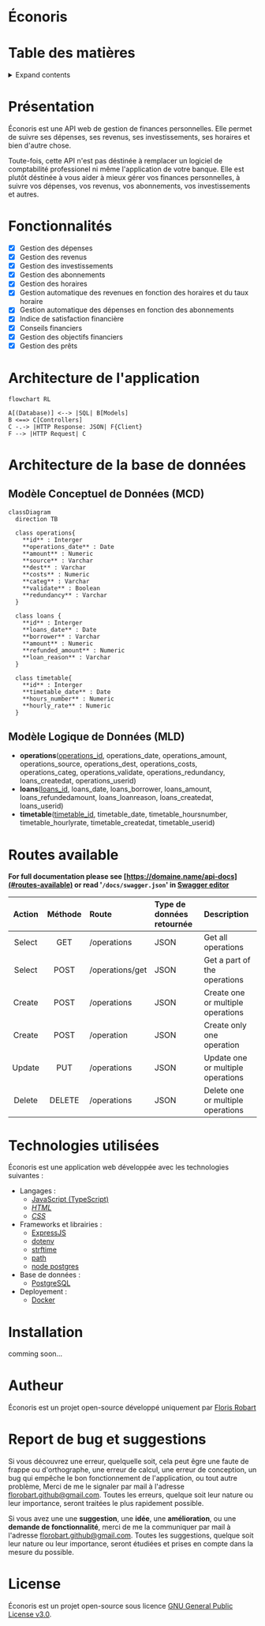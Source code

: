 # Éconoris

# Table des matières

<details>
<summary>Expand contents</summary>

- [Éconoris](#éconoris)
- [Table des matières](#table-des-matières)
- [Présentation](#présentation)
- [Fonctionnalités](#fonctionnalités)
- [Architecture de l'application](#architecture-de-lapplication)
- [Architecture de la base de données](#architecture-de-la-base-de-données)
  - [Modèle Conceptuel de Données (MCD)](#modèle-conceptuel-de-données-mcd)
  - [Modèle Logique de Données (MLD)](#modèle-logique-de-données-mld)
- [Routes available](#routes-available)
- [Technologies utilisées](#technologies-utilisées)
- [Installation](#installation)
- [Autheur](#autheur)
- [Report de bug et suggestions](#report-de-bug-et-suggestions)
- [License](#license)

</details>

# Présentation

Éconoris est une API web de gestion de finances personnelles. Elle permet de suivre ses dépenses, ses revenus, ses investissements, ses horaires et bien d'autre chose.

Toute-fois, cette API n'est pas déstinée à remplacer un logiciel de comptabilité professionel ni même l'application de votre banque. Elle est plutôt déstinée à vous aider à mieux gérer vos finances personnelles, à suivre vos dépenses, vos revenus, vos abonnements, vos investissements et autres.

# Fonctionnalités

- [x] Gestion des dépenses
- [x] Gestion des revenus
- [x] Gestion des investissements
- [x] Gestion des abonnements
- [x] Gestion des horaires
- [x] Gestion automatique des revenues en fonction des horaires et du taux horaire
- [x] Gestion automatique des dépenses en fonction des abonnements
- [x] Indice de satisfaction financière
- [x] Conseils financiers
- [x] Gestion des objectifs financiers
- [x] Gestion des prêts

# Architecture de l'application

```mermaid
flowchart RL

A[(Database)] <--> |SQL| B[Models]
B <==> C[Controllers]
C -.-> |HTTP Response: JSON| F{Client}
F --> |HTTP Request| C
```

# Architecture de la base de données

## Modèle Conceptuel de Données (MCD)

```mermaid
classDiagram
  direction TB

  class operations{
    **id** : Interger
    **operations_date** : Date
    **amount** : Numeric
    **source** : Varchar
    **dest** : Varchar
    **costs** : Numeric
    **categ** : Varchar
    **validate** : Boolean
    **redundancy** : Varchar
  }

  class loans {
    **id** : Interger
    **loans_date** : Date
    **borrower** : Varchar
    **amount** : Numeric
    **refunded_amount** : Numeric
    **loan_reason** : Varchar
  }

  class timetable{
    **id** : Interger
    **timetable_date** : Date
    **hours_number** : Numeric
    **hourly_rate** : Numeric
  }
```

## Modèle Logique de Données (MLD)

- **operations**(<u>operations_id</u>, operations_date, operations_amount, operations_source, operations_dest, operations_costs, operations_categ, operations_validate, operations_redundancy, loans_createdat, operations_userid)
- **loans**(<u>loans_id</u>, loans_date, loans_borrower, loans_amount, loans_refundedamount, loans_loanreason, loans_createdat, loans_userid)
- **timetable**(<u>timetable_id</u>, timetable_date, timetable_hoursnumber, timetable_hourlyrate, timetable_createdat, timetable_userid)

# Routes available

**For full documentation please see [https://domaine.name/api-docs](#routes-available) or read '`/docs/swagger.json`' in [Swagger editor](https://editor.swagger.io/)**

| Action | Méthode | Route | Type de données retournée | Description |
|:------:|:-------:|:------|:--------------------------|:------------|
| Select | GET | /operations | JSON | Get all operations |
| Select | POST | /operations/get | JSON | Get a part of the operations |
| Create | POST | /operations | JSON | Create one or multiple operations |
| Create | POST | /operation | JSON | Create only one operation |
| Update | PUT | /operations | JSON | Update one or multiple operations |
| Delete | DELETE | /operations | JSON | Delete one or multiple operations |

# Technologies utilisées

Éconoris est une application web développée avec les technologies suivantes :

- Langages :
  - [JavaScript (TypeScript)](https://developer.mozilla.org/fr/docs/Web/JavaScript)
  - [*HTML*](https://developer.mozilla.org/fr/docs/Web/HTML)
  - [*CSS*](https://developer.mozilla.org/fr/docs/Web/CSS)
- Frameworks et librairies :
  - [ExpressJS](https://www.npmjs.com/package/express)
  - [dotenv](https://www.npmjs.com/package/dotenv)
  - [strftime](https://www.npmjs.com/package/strftime)
  - [path](https://www.npmjs.com/package/path)
  - [node postgres](https://www.npmjs.com/package/pg)
- Base de données :
  - [PostgreSQL](https://www.postgresql.org/)
- Deployement :
  - [Docker](https://www.docker.com/)

# Installation

comming soon...

# Autheur

Éconoris est un projet open-source développé uniquement par [Floris Robart](https://florobart.github.io/)

# Report de bug et suggestions

Si vous découvrez une erreur, quelquelle soit, cela peut êgre une faute de frappe ou d'orthographe, une erreur de calcul, une erreur de conception, un bug qui empêche le bon fonctionnement de l'application, ou tout autre problème, Merci de me le signaler par mail à l'adresse [florobart.github@gmail.com](mailto:florobart.github@gmail.com). Toutes les erreurs, quelque soit leur nature ou leur importance, seront traitées le plus rapidement possible.

Si vous avez une une **suggestion**, une **idée**, une **amélioration**, ou une **demande de fonctionnalité**, merci de me la communiquer par mail à l'adresse [florobart.github@gmail.com](mailto:florobart.github@gmail.com). Toutes les suggestions, quelque soit leur nature ou leur importance, seront étudiées et prises en compte dans la mesure du possible.

# License

Éconoris est un projet open-source sous licence [GNU General Public License v3.0](https://opensource.org/licenses/GPL-3.0).
